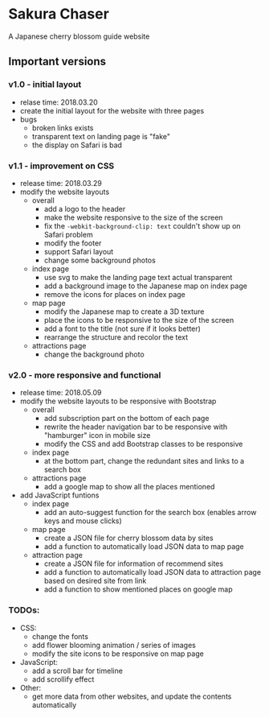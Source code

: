 # Sakura Chaser

A Japanese cherry blossom guide website

## Important versions

### v1.0 - initial layout
* relase time: 2018.03.20
* create the initial layout for the website with three pages
* bugs
	* broken links exists
	* transparent text on landing page is "fake"
	* the display on Safari is bad

### v1.1 - improvement on CSS
* release time: 2018.03.29
* modify the website layouts
	* overall
	    * add a logo to the header
	    * make the website responsive to the size of the screen
    	* fix the `-webkit-background-clip: text` couldn't show up on Safari problem
    	* modify the footer
    	* support Safari layout
    	* change some background photos
    * index page
    	* use svg to make the landing page text actual transparent
	    * add a background image to the Japanese map on index page
    	* remove the icons for places on index page
    * map page
    	* modify the Japanese map to create a 3D texture
    	* place the icons to be responsive to the size of the screen
    	* add a font to the title (not sure if it looks better)
    	* rearrange the structure and recolor the text
    * attractions page
    	* change the background photo

### v2.0 - more responsive and functional
* release time: 2018.05.09
* modify the website layouts to be responsive with Bootstrap
	* overall
		* add subscription part on the bottom of each page
		* rewrite the header navigation bar to be responsive with "hamburger" icon in mobile size
		* modify the CSS and add Bootstrap classes to be responsive
	* index page
		* at the bottom part, change the redundant sites and links to a search box
	* attractions page
		* add a google map to show all the places mentioned
* add JavaScript funtions
	* index page
		* add an auto-suggest function for the search box (enables arrow keys and mouse clicks)
	* map page
		* create a JSON file for cherry blossom data by sites
		* add a function to automatically load JSON data to map page
	* attraction page
		* create a JSON file for information of recommend sites
		* add a function to automatically load JSON data to attraction page based on desired site from link
		* add a function to show mentioned places on google map

### TODOs:
* CSS:
	* change the fonts
	* add flower blooming animation / series of images
	* modify the site icons to be responsive on map page
* JavaScript:
	*  add a scroll bar for timeline
	*  add scrollify effect
* Other:
	* get more data from other websites, and update the contents automatically
